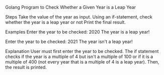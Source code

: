 Golang Program to Check Whether a Given Year is a Leap Year

Steps
Take the value of the year as input.
Using an if-statement, check whether the year is a leap year or not
Print the final result.

Examples
Enter the year to be checked: 2020
The year is a leap year!

Enter the year to be checked: 2021
The year isn't a leap year!

Explanation
User must first enter the year to be checked.
The if statement checks if the year is a multiple of 4 but isn't a multiple of 100 or if it is a multiple of 400 (not every year that is a multiple of 4 is a leap year).
Then, the result is printed.